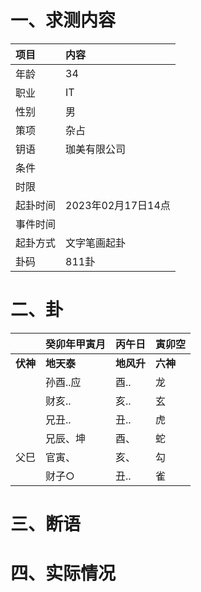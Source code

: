 # 一、求测内容
|项目|内容|
|:-|:-|
|年龄|34|
|职业|IT|
|性别|男|
|策项|杂占|
|钥语|珈美有限公司|
|条件||
|时限||
|起卦时间|2023年02月17日14点|
|事件时间||
|起卦方式|文字笔画起卦|
|卦码|811卦|

# 二、卦
||癸卯年甲寅月|丙午日|寅卯空|
|:-|:-|:-|:-|
|**伏神**|**地天泰**|**地风升**|**六神**|
||孙酉..应|酉..|龙|
||财亥..|亥..|玄|
||兄丑..|丑..|虎|
||兄辰、坤|酉、|蛇|
|父巳|官寅、|亥、|勾|
||财子○|丑..|雀|


# 三、断语

# 四、实际情况